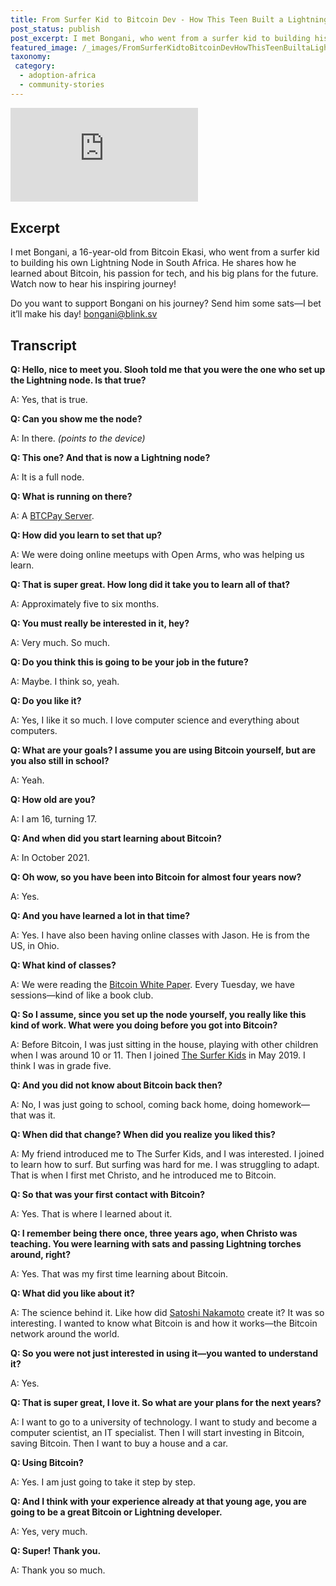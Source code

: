 ```yaml
---
title: From Surfer Kid to Bitcoin Dev - How This Teen Built a Lightning Node
post_status: publish
post_excerpt: I met Bongani, who went from a surfer kid to building his own Lightning Node.
featured_image: /_images/FromSurferKidtoBitcoinDevHowThisTeenBuiltaLightningNode.jpg
taxonomy:
 category:
  - adoption-africa
  - community-stories
---
```


<iframe src="https://player.vimeo.com/video/1078877979?badge=0&amp;autopause=0&amp;player_id=0&amp;app_id=58479" frameborder="0" allow="autoplay; fullscreen; picture-in-picture; clipboard-write; encrypted-media" title="From Surfer Kid to Bitcoin Dev: How This Teen Built a Lightning Node"></iframe>

<div style="margin-bottom:30px;"></div>

## Excerpt

I met Bongani, a 16-year-old from Bitcoin Ekasi, who went from a surfer kid to building his own Lightning Node in South Africa. He shares how he learned about Bitcoin, his passion for tech, and his big plans for the future. Watch now to hear his inspiring journey!

Do you want to support Bongani on his journey? Send him some sats—I bet it’ll make his day! bongani@blink.sv

## Transcript

**Q: Hello, nice to meet you. Slooh told me that you were the one who set up the Lightning node. Is that true?**

A: Yes, that is true.

**Q: Can you show me the node?**

A: In there.
*(points to the device)*

**Q: This one? And that is now a Lightning node?**

A: It is a full node.

**Q: What is running on there?**

A: A [BTCPay Server](https://btcpayserver.org/).

**Q: How did you learn to set that up?**

A: We were doing online meetups with Open Arms, who was helping us learn.

**Q: That is super great. How long did it take you to learn all of that?**

A: Approximately five to six months.

**Q: You must really be interested in it, hey?**

A: Very much. So much.

**Q: Do you think this is going to be your job in the future?**

A: Maybe. I think so, yeah.

**Q: Do you like it?**

A: Yes, I like it so much. I love computer science and everything about computers.

**Q: What are your goals? I assume you are using Bitcoin yourself, but are you also still in school?**

A: Yeah.

**Q: How old are you?**

A: I am 16, turning 17.

**Q: And when did you start learning about Bitcoin?**

A: In October 2021.

**Q: Oh wow, so you have been into Bitcoin for almost four years now?**

A: Yes.

**Q: And you have learned a lot in that time?**

A: Yes. I have also been having online classes with Jason. He is from the US, in Ohio.

**Q: What kind of classes?**

A: We were reading the [Bitcoin White Paper](https://bitcoin.org/bitcoin.pdf). Every Tuesday, we have sessions—kind of like a book club.

**Q: So I assume, since you set up the node yourself, you really like this kind of work. What were you doing before you got into Bitcoin?**

A: Before Bitcoin, I was just sitting in the house, playing with other children when I was around 10 or 11. Then I joined [The Surfer Kids](https://www.thesurferkids.com/) in May 2019. I think I was in grade five.

**Q: And you did not know about Bitcoin back then?**

A: No, I was just going to school, coming back home, doing homework—that was it.

**Q: When did that change? When did you realize you liked this?**

A: My friend introduced me to The Surfer Kids, and I was interested. I joined to learn how to surf. But surfing was hard for me. I was struggling to adapt. That is when I first met Christo, and he introduced me to Bitcoin.

**Q: So that was your first contact with Bitcoin?**

A: Yes. That is where I learned about it.

**Q: I remember being there once, three years ago, when Christo was teaching. You were learning with sats and passing Lightning torches around, right?**

A: Yes. That was my first time learning about Bitcoin.

**Q: What did you like about it?**

A: The science behind it. Like how did [Satoshi Nakamoto](https://en.wikipedia.org/wiki/Satoshi_Nakamoto) create it? It was so interesting. I wanted to know what Bitcoin is and how it works—the Bitcoin network around the world.

**Q: So you were not just interested in using it—you wanted to understand it?**

A: Yes.

**Q: That is super great, I love it. So what are your plans for the next years?**

A: I want to go to a university of technology. I want to study and become a computer scientist, an IT specialist. Then I will start investing in Bitcoin, saving Bitcoin. Then I want to buy a house and a car.

**Q: Using Bitcoin?**

A: Yes. I am just going to take it step by step.

**Q: And I think with your experience already at that young age, you are going to be a great Bitcoin or Lightning developer.**

A: Yes, very much.

**Q: Super! Thank you.**

A: Thank you so much.

